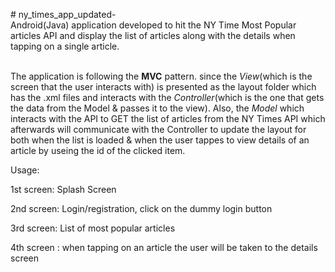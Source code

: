 <p># ny_times_app_updated-<br />Android(Java) application developed to hit the NY Time Most Popular articles API and display the list of articles along with the details when tapping on a single article.</p>
<p><br />The application is following the <strong>MVC</strong> pattern. since the <em>View</em>(which is the screen that the user interacts with) is presented as the layout folder which has the .xml files and interacts with the <em>Controller</em>(which is the one that gets the data from the Model &amp; passes it to the view). Also, the <em>Model</em> which interacts with the API to GET the list of articles from the NY Times API which afterwards will communicate with the Controller to update the layout for both when the list is loaded &amp; when the user tappes to view details of an article by useing the id of the clicked item.</p>
<p>Usage:&nbsp;</p>
<p>1st screen: Splash Screen&nbsp;</p>
<p>2nd screen: Login/registration, click on the dummy login button</p>
<p>3rd screen: List of most popular articles&nbsp;</p>
<p>4th screen : when tapping on an article the user will be taken to the details screen&nbsp;</p>
